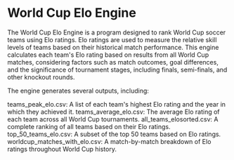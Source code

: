 # World Cup Elo Engine
The World Cup Elo Engine is a program designed to rank World Cup soccer teams using Elo ratings. Elo ratings are used to measure the relative skill levels of teams based on their historical match performance. This engine calculates each team's Elo rating based on results from all World Cup matches, considering factors such as match outcomes, goal differences, and the significance of tournament stages, including finals, semi-finals, and other knockout rounds.

The engine generates several outputs, including:

teams_peak_elo.csv: A list of each team's highest Elo rating and the year in which they achieved it.
teams_average_elo.csv: The average Elo rating of each team across all World Cup tournaments.
all_teams_elosorted.csv: A complete ranking of all teams based on their Elo ratings.
top_50_teams_elo.csv: A subset of the top 50 teams based on Elo ratings.
worldcup_matches_with_elo.csv: A match-by-match breakdown of Elo ratings throughout World Cup history.
